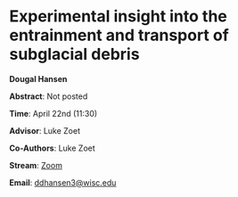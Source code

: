 # Experimental insight into the entrainment and transport of subglacial debris

**Dougal Hansen**

**Abstract**: Not posted

**Time**: April 22nd (11:30)

**Advisor**: Luke Zoet

**Co-Authors**: Luke Zoet

**Stream**: [Zoom](https://uwmadison.zoom.us/j/99393574894)

**Email**: [ddhansen3@wisc.edu](mailto:ddhansen3@wisc.edu)
